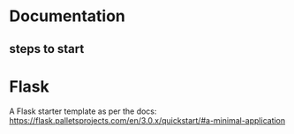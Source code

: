 # Documentation

## steps to start 
### 

### 

# Flask

A Flask starter template as per the docs: https://flask.palletsprojects.com/en/3.0.x/quickstart/#a-minimal-application
